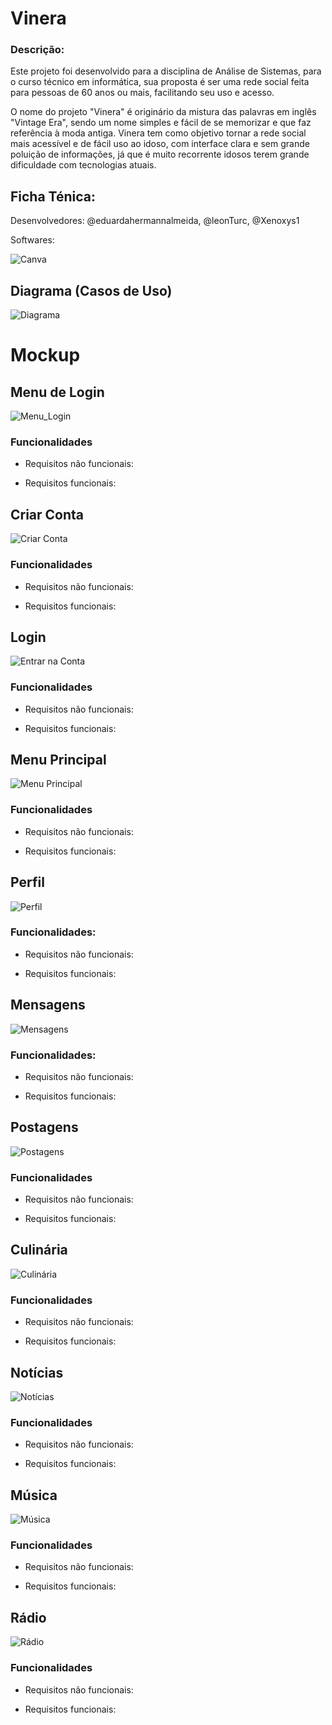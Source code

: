 # Vinera

### Descrição:
Este projeto foi desenvolvido para a disciplina de Análise de Sistemas, para o curso técnico em informática, sua proposta é ser uma rede social feita para pessoas de 60 anos ou mais, facilitando seu uso e acesso. 
  
O nome do projeto "Vinera" é originário da mistura das palavras em inglês "Vintage Era", sendo um nome simples e fácil de se memorizar e que faz referência à moda antiga. Vinera tem como objetivo tornar a rede social mais acessível e de fácil uso ao idoso, com interface clara e sem grande poluição de informações, já que é muito recorrente idosos terem grande dificuldade com tecnologias atuais.

## Ficha Ténica:

Desenvolvedores: @eduardahermannalmeida, @leonTurc, @Xenoxys1


Softwares:

![Canva](https://img.shields.io/badge/Canva-%2300C4CC.svg?style=for-the-badge&logo=Canva&logoColor=white)


## Diagrama (Casos de Uso)

![Diagrama](./)

# Mockup

## Menu de Login
![Menu_Login](./Menu_Login.png)

### Funcionalidades

- Requisitos não funcionais:


- Requisitos funcionais:

## Criar Conta
![Criar Conta](./Criar_Conta.png)

### Funcionalidades

- Requisitos não funcionais:


- Requisitos funcionais:

## Login
![Entrar na Conta](./Entrar_Na_Conta.png)

### Funcionalidades

- Requisitos não funcionais:


- Requisitos funcionais:

## Menu Principal
![Menu Principal](./Menu_Principal.png)

### Funcionalidades

- Requisitos não funcionais:


- Requisitos funcionais:


## Perfil
![Perfil](./perfil.png)

### Funcionalidades:

- Requisitos não funcionais:


- Requisitos funcionais:


## Mensagens
![Mensagens](./mensagens.png)

### Funcionalidades:

- Requisitos não funcionais:


- Requisitos funcionais:


## Postagens
![Postagens](./Postagens.png)

### Funcionalidades

- Requisitos não funcionais:


- Requisitos funcionais:


## Culinária
![Culinária](./Culinária.png)

### Funcionalidades

- Requisitos não funcionais:


- Requisitos funcionais:

## Notícias
![Notícias](./Notícias.png)

### Funcionalidades

- Requisitos não funcionais:


- Requisitos funcionais:

## Música
![Música](./Música.png)

### Funcionalidades

- Requisitos não funcionais:


- Requisitos funcionais:


## Rádio
![Rádio](./Rádio.png)

### Funcionalidades

- Requisitos não funcionais:


- Requisitos funcionais:









